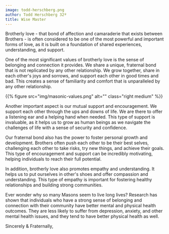 ```yaml
---
image: todd-herschberg.png
author: Todd Herschberg 32º
title: Wise Master
---
```


Brotherly love - that bond of affection and camaraderie that exists between Brothers - is often considered to be one of the most powerful and important forms of love, as it is built on a foundation of shared experiences, understanding, and support.

One of the most significant values of brotherly love is the sense of belonging and connection it provides. We share a unique, fraternal bond that is not replicated by any other relationship. We grow together, share in each other's joys and sorrows, and support each other in good times and bad. This creates a sense of familiarity and comfort that is unparalleled by any other relationship.

{{% figure src="img/masonic-values.png" alt="" class="right medium" %}}

Another important aspect is our mutual support and encouragement. We support each other through the ups and downs of life. We are there to offer a listening ear and a helping hand when needed. This type of support is invaluable, as it helps us to grow as human beings as we navigate the challenges of life with a sense of security and confidence.

Our fraternal bond also has the power to foster personal growth and development. Brothers often push each other to be their best selves, challenging each other to take risks, try new things, and achieve their goals. This type of encouragement and support can be incredibly motivating, helping individuals to reach their full potential.

In addition, brotherly love also promotes empathy and understanding. It helps us to put ourselves in other's shoes and offer compassion and understanding. This type of empathy is important for fostering healthy relationships and building strong communities.

Ever wonder why so many Masons seem to live long lives? Research has shown that individuals who have a strong sense of belonging and connection with their community have better mental and physical health outcomes. They are less likely to suffer from depression, anxiety, and other mental health issues, and they tend to have better physical health as well.  

Sincerely & Fraternally,
